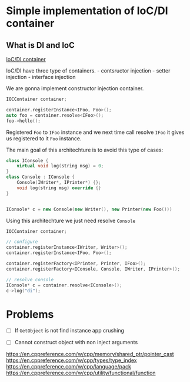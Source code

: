 # Simple implementation of IoC/DI container

## What is DI and IoC
[IoC/DI container](https://martinfowler.com/articles/injection.html)

IoC/DI have three type of containers. 
    - contsructor injection
    - setter injection
    - interface injection

We are gonna implement constructor injection container.


```c++
IOCContainer container;

container.registerInstance<IFoo, Foo>();
auto foo = container.resolve<IFoo>();
foo->hello();
```

Registered `Foo` to `IFoo` instance and we next time call resolve `IFoo` it gives us registered to it `Foo` instance.

The main goal of this architechture is to avoid this type of cases:
```c++
class IConsole {
    virtual void log(string msg) = 0;
}
class Console : IConsole {
    Console(IWriter*, IPrinter*) {};
    void log(string msg) override {}
}


IConsole* c = new Console(new Writer(), new Printer(new Foo()))
```

Using this architechture we just need resolve `Console`
```c++
IOCContainer container;

// configure
container.registerInstance<IWriter, Writer>();
container.registerInstance<IFoo, Foo>();

container.registerFactory<IPrinter, Printer, IFoo>();
container.registerFactory<IConsole, Console, IWriter, IPrinter>();

// resolve console
IConsole* c = container.resolve<IConsole>();
c->log("di");
```

# Problems
- [ ] If `GetObject` is not find instance app crushing
- [ ] Cannot construct object with non inject arguments


https://en.cppreference.com/w/cpp/memory/shared_ptr/pointer_cast
https://en.cppreference.com/w/cpp/types/type_index
https://en.cppreference.com/w/cpp/language/pack
https://en.cppreference.com/w/cpp/utility/functional/function

